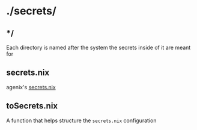 # ./secrets/

## */

Each directory is named after the system the secrets inside of it are meant for

## secrets.nix

agenix's
[secrets.nix](https://github.com/ryantm/agenix/blob/3a56735779db467538fb2e577eda28a9daacaca6/README.md#tutorial)

## toSecrets.nix

A function that helps structure the `secrets.nix` configuration
